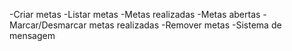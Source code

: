 -Criar metas
-Listar metas
    -Metas realizadas
    -Metas abertas
-Marcar/Desmarcar metas realizadas
-Remover metas
-Sistema de mensagem
